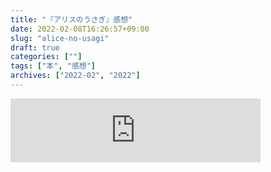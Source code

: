 ```yaml
---
title: "『アリスのうさぎ』感想"
date: 2022-02-08T16:26:57+09:00
slug: "alice-no-usagi"
draft: true
categories: [""]
tags: ["本", "感想"]
archives: ["2022-02", "2022"]
---
```


<iframe src="https://anchor.fm/iitai/embed/episodes/11-e1e3fll" height="102px" width="400px" frameborder="0" scrolling="no"></iframe>